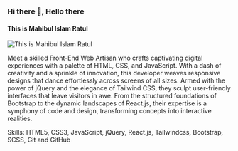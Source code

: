 ### Hi there 👋, Hello there
#### This is Mahibul Islam Ratul
![This is Mahibul Islam Ratul](https://scontent.fdac138-2.fna.fbcdn.net/v/t39.30808-6/310691214_412385231090721_4995987944581635509_n.png?_nc_cat=103&ccb=1-7&_nc_sid=e3f864&_nc_eui2=AeHAfNYx0DJHhv6VVidpzE3nsjf2w_1ViNOyN_bD_VWI087EE9K4ojEgBrjGomVjomWvZb1h_IwzS3Gt2tQ9pPHV&_nc_ohc=VNvZJPBN1HYAX9LFmL_&_nc_ht=scontent.fdac138-2.fna&oh=00_AfBGqViILeQvflJyjtFjrxqczLDeCI8MBDBUMRQUBIsMtg&oe=64E439FD)

Meet a skilled Front-End Web Artisan who crafts captivating digital experiences with a palette of HTML, CSS, and JavaScript. With a dash of creativity and a sprinkle of innovation, this developer weaves responsive designs that dance effortlessly across screens of all sizes. Armed with the power of jQuery and the elegance of Tailwind CSS, they sculpt user-friendly interfaces that leave visitors in awe. From the structured foundations of Bootstrap to the dynamic landscapes of React.js, their expertise is a symphony of code and design, transforming concepts into interactive realities.

Skills: HTML5, CSS3, JavaScript, jQuery, React.js, Tailwindcss, Bootstrap, SCSS, Git and GitHub

 





